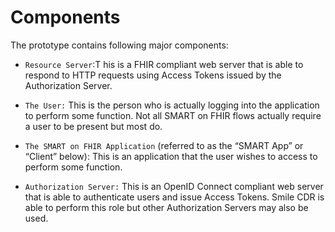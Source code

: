 # Components

The prototype contains following major components:

- `Resource Server`:T his is a FHIR compliant web server that is able to respond to HTTP requests using Access Tokens issued by the Authorization Server.
- `The User:` This is the person who is actually logging into the application to perform some function. Not all SMART on FHIR flows actually require a user to be present but most do.

- `The SMART on FHIR Application` (referred to as the “SMART App” or “Client” below): This is an application that the user wishes to access to perform some function.

- `Authorization Server:` This is an OpenID Connect compliant web server that is able to authenticate users and issue Access Tokens. Smile CDR is able to perform this role but other Authorization Servers may also be used.
